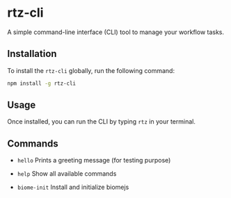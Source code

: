 # rtz-cli

A simple command-line interface (CLI) tool to manage your workflow tasks.

## Installation

To install the `rtz-cli` globally, run the following command:

```bash
npm install -g rtz-cli
```
## Usage 
Once installed, you can run the CLI by typing `rtz` in your terminal.

## Commands 
- `hello` Prints a greeting message (for testing purpose)

- `help` Show all available commands 

- `biome-init` Install and initialize biomejs

